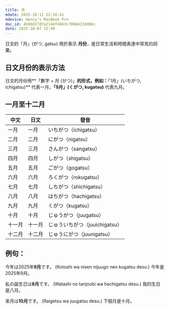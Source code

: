 ```yaml
---
title: 月
mdate: 2025-10-11 22:16:41
mdevice: Henry’s MacBook Pro
doc_id: 4b9dd17d7a2144f4863c7896423dd8bc
date: 2025-10-07 15:49
---
```


日文的「月」(がつ, gatsu) 用於表示 **月份**，是日常生活和時間表達中常見的詞彙。

## 日文月份的表示方法
日文的月份用**「數字 + 月 (がつ)」**的形式，例如：**「1月」(いちがつ, ichigatsu)** 代表一月，**「9月」(くがつ, kugatsu)** 代表九月。

## 一月至十二月
| 中文 | 日文 | 發音 |
| ------ | ------ | ------ |
| 一月 | 一月 | いちがつ（ichigatsu） |
| 二月 | 二月 | にがつ（nigatsu） |
| 三月 | 三月 | さんがつ（sangatsu） |
| 四月 | 四月 | しがつ（shigatsu） |
| 五月 | 五月 | ごがつ（gogatsu） |
| 六月 | 六月 | ろくがつ（rokugatsu） |
| 七月 | 七月 | しちがつ（shichigatsu） |
| 八月 | 八月 | はちがつ（hachigatsu） |
| 九月 | 九月 | くがつ（kugatsu） |
| 十月 | 十月 | じゅうがつ（juugatsu） |
| 十一月 | 十一月 | じゅういちがつ（juuichigatsu） |
| 十二月 | 十二月 | じゅうにがつ（juunigatsu） |

## 例句：
今年は2025年**9月**です。
(Kotoshi wa nisen nijuugo nen kugatsu desu.)
今年是2025年9月。

私の誕生日は**8月**です。
(Watashi no tanjoubi wa hachigatsu desu.)
我的生日是八月。

来月は**10月**です。
(Raigetsu wa juugatsu desu.)
下個月是十月。